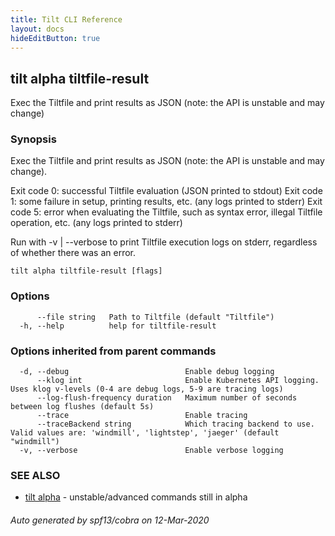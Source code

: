 ```yaml
---
title: Tilt CLI Reference
layout: docs
hideEditButton: true
---
```

## tilt alpha tiltfile-result

Exec the Tiltfile and print results as JSON (note: the API is unstable and may change)

### Synopsis

Exec the Tiltfile and print results as JSON (note: the API is unstable and may change).

Exit code 0: successful Tiltfile evaluation (JSON printed to stdout)
Exit code 1: some failure in setup, printing results, etc. (any logs printed to stderr)
Exit code 5: error when evaluating the Tiltfile, such as syntax error, illegal Tiltfile operation, etc. (any logs printed to stderr)

Run with -v | --verbose to print Tiltfile execution logs on stderr, regardless of whether there was an error.

```
tilt alpha tiltfile-result [flags]
```

### Options

```
      --file string   Path to Tiltfile (default "Tiltfile")
  -h, --help          help for tiltfile-result
```

### Options inherited from parent commands

```
  -d, --debug                          Enable debug logging
      --klog int                       Enable Kubernetes API logging. Uses klog v-levels (0-4 are debug logs, 5-9 are tracing logs)
      --log-flush-frequency duration   Maximum number of seconds between log flushes (default 5s)
      --trace                          Enable tracing
      --traceBackend string            Which tracing backend to use. Valid values are: 'windmill', 'lightstep', 'jaeger' (default "windmill")
  -v, --verbose                        Enable verbose logging
```

### SEE ALSO

* [tilt alpha](tilt_alpha.html)	 - unstable/advanced commands still in alpha

###### Auto generated by spf13/cobra on 12-Mar-2020
